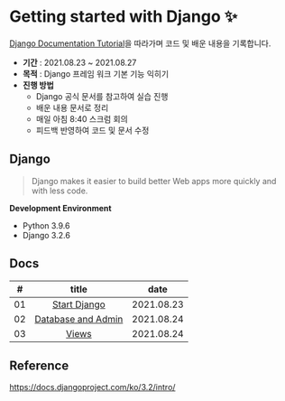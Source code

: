 # Getting started with Django ✨
[Django Documentation Tutorial](https://docs.djangoproject.com/ko/3.2/intro/)을 따라가며 코드 및 배운 내용을 기록합니다.

- **기간** : 2021.08.23 ~ 2021.08.27
- **목적** : Django 프레임 워크 기본 기능 익히기
- **진행 방법**
  - Django 공식 문서를 참고하여 실습 진행
  - 배운 내용 문서로 정리
  - 매일 아침 8:40 스크럼 회의
  - 피드백 반영하여 코드 및 문서 수정

## Django
> Django makes it easier to build better Web apps more quickly and with less code.



**Development Environment**
- Python 3.9.6
- Django 3.2.6



## Docs

|  #   |                      title                       |    date    |
| :--: | :----------------------------------------------: | :--------: |
|  01  | [Start Django](docs/01-start_django.md)            | 2021.08.23 |
|  02  | [Database and Admin](docs/02-database_and_admin.md) | 2021.08.24 |
|  03  | [Views](docs/03-views.md)                          | 2021.08.24 |


## Reference
https://docs.djangoproject.com/ko/3.2/intro/
